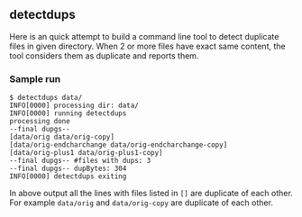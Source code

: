 ## detectdups
Here is an quick attempt to build a command line tool to detect duplicate files in given directory. When 2 or more files have exact same content, the tool considers them as duplicate and reports them.

### Sample run
```
$ detectdups data/
INFO[0000] processing dir: data/
INFO[0000] running detectdups
processing done
--final dupgs--
[data/orig data/orig-copy]
[data/orig-endcharchange data/orig-endcharchange-copy]
[data/orig-plus1 data/orig-plus1-copy]
--final dupgs-- #files with dups: 3
--final dupgs-- dupBytes: 304
INFO[0000] detectdups exiting
```
In above output all the lines with files listed in `[]` are duplicate of each other. For example `data/orig` and `data/orig-copy` are duplicate of each other.
